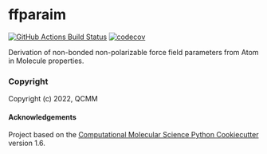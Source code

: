 ffparaim
==============================
[//]: # (Badges)
[![GitHub Actions Build Status](https://github.com/QCMM/ffparaim/workflows/CI/badge.svg)](https://github.com/REPLACE_WITH_OWNER_ACCOUNT/ffparaim/actions?query=workflow%3ACI)
[![codecov](https://codecov.io/gh/QCMM/ffparaim/branch/master/graph/badge.svg)](https://codecov.io/gh/REPLACE_WITH_OWNER_ACCOUNT/ffparaim/branch/master)


Derivation of non-bonded non-polarizable force field parameters from Atom in Molecule properties.

### Copyright

Copyright (c) 2022, QCMM


#### Acknowledgements
 
Project based on the 
[Computational Molecular Science Python Cookiecutter](https://github.com/molssi/cookiecutter-cms) version 1.6.
